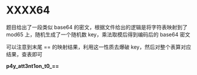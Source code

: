 # XXXX64

题目给出了一段类似 base64 的密文，根据文件给出的逻辑是将字符表映射到了 mod65 上，随机生成了一个随机数 key，乘法取模后得到编码后的 base64 密文

可以注意到末尾 == 的映射结果，利用这一性质去爆破 key，然后对整个表算对应结果，查表即可

**p4y_att3nt1on_t0_==**